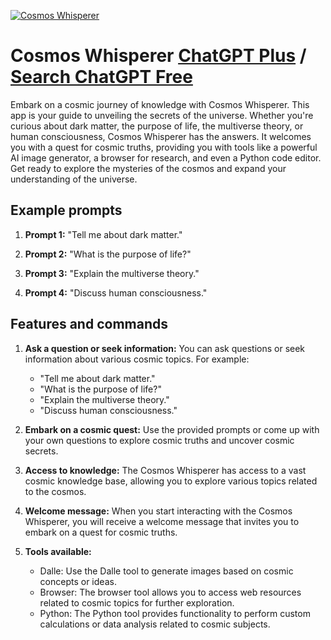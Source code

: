 
[![Cosmos Whisperer](https://files.oaiusercontent.com/file-uzPanzqxcofg2AE6H08ImlQi?se=2123-10-17T01%3A41%3A28Z&sp=r&sv=2021-08-06&sr=b&rscc=max-age%3D31536000%2C%20immutable&rscd=attachment%3B%20filename%3D542e1728-f0e5-4d71-88d5-333b39283517.png&sig=HaQs0V1oj%2BYT5jvlxnPTaP7vBeaD1i7APJK1WnJNi70%3D)](https://chat.openai.com/g/g-cgNpRbC3x-cosmos-whisperer)

# Cosmos Whisperer [ChatGPT Plus](https://chat.openai.com/g/g-cgNpRbC3x-cosmos-whisperer) / [Search ChatGPT Free](https://gptcall.net/index.html#/?search=Cosmos%20Whisperer)

Embark on a cosmic journey of knowledge with Cosmos Whisperer. This app is your guide to unveiling the secrets of the universe. Whether you're curious about dark matter, the purpose of life, the multiverse theory, or human consciousness, Cosmos Whisperer has the answers. It welcomes you with a quest for cosmic truths, providing you with tools like a powerful AI image generator, a browser for research, and even a Python code editor. Get ready to explore the mysteries of the cosmos and expand your understanding of the universe.

## Example prompts

1. **Prompt 1:** "Tell me about dark matter."

2. **Prompt 2:** "What is the purpose of life?"

3. **Prompt 3:** "Explain the multiverse theory."

4. **Prompt 4:** "Discuss human consciousness."


## Features and commands

1. **Ask a question or seek information:** You can ask questions or seek information about various cosmic topics. For example:
   - "Tell me about dark matter."
   - "What is the purpose of life?"
   - "Explain the multiverse theory."
   - "Discuss human consciousness."

2. **Embark on a cosmic quest:** Use the provided prompts or come up with your own questions to explore cosmic truths and uncover cosmic secrets.

3. **Access to knowledge:** The Cosmos Whisperer has access to a vast cosmic knowledge base, allowing you to explore various topics related to the cosmos.

4. **Welcome message:** When you start interacting with the Cosmos Whisperer, you will receive a welcome message that invites you to embark on a quest for cosmic truths.

5. **Tools available:**
   - Dalle: Use the Dalle tool to generate images based on cosmic concepts or ideas.
   - Browser: The browser tool allows you to access web resources related to cosmic topics for further exploration.
   - Python: The Python tool provides functionality to perform custom calculations or data analysis related to cosmic subjects.


